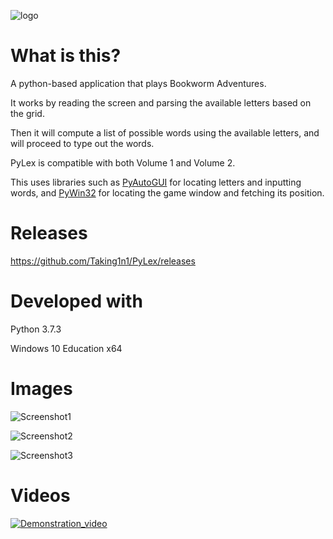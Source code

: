 ![logo](https://raw.githubusercontent.com/Taking1n1/PyLex/master/resources/logo.png)

# What is this?
A python-based application that plays Bookworm Adventures.

It works by reading the screen and parsing the available letters based on the grid.

Then it will compute a list of possible words using the available letters, and will proceed to type out the words.

PyLex is compatible with both Volume 1 and Volume 2.

This uses libraries such as [PyAutoGUI](https://pypi.org/project/PyAutoGUI/) for locating letters and inputting words, and [PyWin32](https://pypi.org/project/pywin32/) for locating the game window and fetching its position.

# Releases

https://github.com/Taking1n1/PyLex/releases

# Developed with

Python 3.7.3

Windows 10 Education x64

# Images

![Screenshot1](https://raw.githubusercontent.com/Taking1n1/PyLex/master/Screenshot_1.png)

![Screenshot2](https://raw.githubusercontent.com/Taking1n1/PyLex/master/Screenshot_2.png)

![Screenshot3](https://raw.githubusercontent.com/Taking1n1/PyLex/master/Screenshot_3.png)

# Videos

[![Demonstration_video](https://img.youtube.com/vi/g8HonXzjAeQ/0.jpg)](https://www.youtube.com/watch?v=g8HonXzjAeQ)